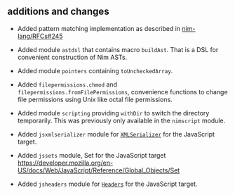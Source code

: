 ## additions and changes

- Added pattern matching implementation as described in
  [nim-lang/RFCs#245](https://github.com/nim-lang/RFCs/issues/245)
- Added module `astdsl` that contains macro `buildAst`. That is a DSL for convenient
  construction of Nim ASTs.
- Added module `pointers` containing `toUncheckedArray`.
- Added `filepermissions.chmod` and `filepermissions.fromFilePermissions`,
  convenience functions to change file permissions using Unix like octal file permissions.
- Added module `scripting` providing `withDir` to switch the directory temporarily. This
  was previously only available in the `nimscript` module.

- Added `jsxmlserializer` module for [`XMLSerializer`](https://developer.mozilla.org/en-US/docs/Web/API/XMLSerializer) for the JavaScript target.

- Added `jssets` module, Set for the JavaScript target
  https://developer.mozilla.org/en-US/docs/Web/JavaScript/Reference/Global_Objects/Set
- Added `jsheaders` module for [`Headers`](https://developer.mozilla.org/en-US/docs/Web/API/Headers) for the JavaScript target.
